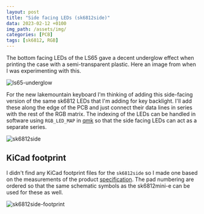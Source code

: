 ```yaml
---
layout: post
title: "Side facing LEDs (sk6812side)"
data: 2023-02-12 +0100
img_path: /assets/img/
categories: [PCB]
tags: [sk6812, RGB]
---
```

The bottom facing LEDs of the LS65 gave a decent underglow effect when printing the case with a semi-transparent plastic. Here an image from when I was experimenting with this.

![ls65-underglow](ls65-underglow.png)

For the new lakemountain keyboard I'm thinking of adding this side-facing version of the same sk6812 LEDs that I'm adding for key backlight. I'll add these along the edge of the PCB and just connect their data lines in series with the rest of the RGB matrix. The indexing of the LEDs can be handled in software using `RGB_LED_MAP` in [qmk](https://docs.qmk.fm/#/feature_rgblight?id=rgb-lighting) so that the side facing LEDs can act as a separate series.

![sk6812side](/sk6812/sk6812side.png)

## KiCad footprint
I didn't find any KiCad footprint files for the `sk6812side` so I made one based on the measurements of the product [specification](http://www.normandled.com/upload/201810/SK6812%20SIDE-A%20LED%20Datasheet.pdf). The pad numbering are ordered so that the same schematic symbols as the sk6812mini-e can be used for these as well. 

![sk6812side-footprint](/sk6812/sk6812side-footprint.png)
